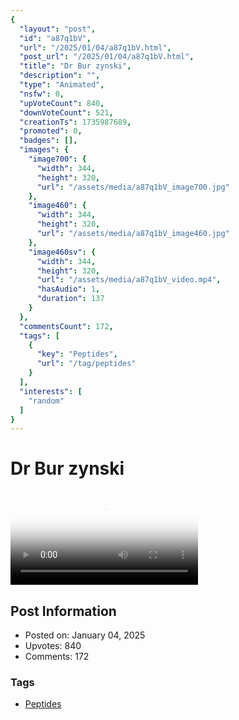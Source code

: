 ```yaml
---
{
  "layout": "post",
  "id": "a87q1bV",
  "url": "/2025/01/04/a87q1bV.html",
  "post_url": "/2025/01/04/a87q1bV.html",
  "title": "Dr Bur zynski",
  "description": "",
  "type": "Animated",
  "nsfw": 0,
  "upVoteCount": 840,
  "downVoteCount": 521,
  "creationTs": 1735987689,
  "promoted": 0,
  "badges": [],
  "images": {
    "image700": {
      "width": 344,
      "height": 320,
      "url": "/assets/media/a87q1bV_image700.jpg"
    },
    "image460": {
      "width": 344,
      "height": 320,
      "url": "/assets/media/a87q1bV_image460.jpg"
    },
    "image460sv": {
      "width": 344,
      "height": 320,
      "url": "/assets/media/a87q1bV_video.mp4",
      "hasAudio": 1,
      "duration": 137
    }
  },
  "commentsCount": 172,
  "tags": [
    {
      "key": "Peptides",
      "url": "/tag/peptides"
    }
  ],
  "interests": [
    "random"
  ]
}
---
```


# Dr Bur zynski

<video controls playsinline loop poster="/assets/media/a87q1bV_image460.jpg">
  <source src="/assets/media/a87q1bV_video.mp4" type="video/mp4">
  Your browser does not support the video tag.
</video>

## Post Information

- Posted on: January 04, 2025
- Upvotes: 840
- Comments: 172

### Tags

- [Peptides](/tag/Peptides)
